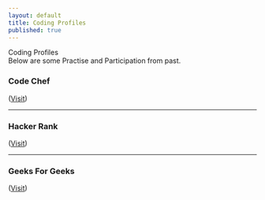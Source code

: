 ```yaml
---
layout: default
title: Coding Profiles
published: true
---
```


<div class="post_title">Coding Profiles</div>
Below are some Practise and Participation from past. 

### Code Chef

([Visit](https://www.codechef.com/users/andy1410))

---

### Hacker Rank

([Visit](https://www.hackerrank.com/andy1410))

---

### Geeks For Geeks

([Visit](https://auth.geeksforgeeks.org/user/andy1410/practice/))
